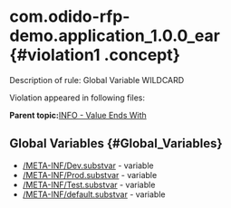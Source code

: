 # com.odido-rfp-demo.application\_1.0.0\_ear {#violation1 .concept}

Description of rule: Global Variable WILDCARD

Violation appeared in following files:

**Parent topic:**[INFO - Value Ends With](../../../qa/rules/INFO_-_Value_Ends_With.md)

## Global Variables {#Global_Variables}

-   [/META-INF/Dev.substvar](../../../projects/com.odido-rfp-demo.application_1.0.0_ear/META-INF/Dev.substvar.md) - variable
-   [/META-INF/Prod.substvar](../../../projects/com.odido-rfp-demo.application_1.0.0_ear/META-INF/Prod.substvar.md) - variable
-   [/META-INF/Test.substvar](../../../projects/com.odido-rfp-demo.application_1.0.0_ear/META-INF/Test.substvar.md) - variable
-   [/META-INF/default.substvar](../../../projects/com.odido-rfp-demo.application_1.0.0_ear/META-INF/default.substvar.md) - variable

